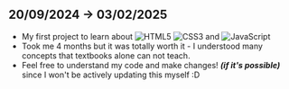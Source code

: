 ## 20/09/2024 -> 03/02/2025 <br>
- My first project to learn about    ![HTML5](https://img.shields.io/badge/html5-%23E34F26.svg?style=for-the-badge&logo=html5&logoColor=white) ![CSS3](https://img.shields.io/badge/css3-%231572B6.svg?style=for-the-badge&logo=css3&logoColor=white) and ![JavaScript](https://img.shields.io/badge/javascript-%23323330.svg?style=for-the-badge&logo=javascript&logoColor=%23F7DF1E) <br>
- Took me 4 months but it was totally worth it - I understood many concepts that textbooks alone can not teach. <br>
- Feel free to understand my code and make changes! ***(if it's possible)*** since I won't be actively updating this myself :D 

